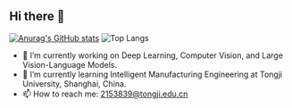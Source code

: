 ## Hi there 👋
[![Anurag's GitHub stats](https://github-readme-stats.vercel.app/api?username=wyh-neophyte)](https://github.com/anuraghazra/github-readme-stats)
![Top Langs](https://github-readme-stats.vercel.app/api/top-langs/?username=wyh-neophyte&layout=compact)
- 🔭 I’m currently working on Deep Learning, Computer Vision, and Large Vision-Language Models.
- 🌱 I’m currently learning Intelligent Manufacturing Engineering at Tongji University, Shanghai, China.
- 📫 How to reach me: 2153839@tongji.edu.cn


<!--
**wyh-neophyte/wyh-neophyte** is a ✨ _special_ ✨ repository because its `README.md` (this file) appears on your GitHub profile.

Here are some ideas to get you started:

- 🔭 I’m currently working on Deep Learning, Computer Vision, and Large Vision-Language Models.
- 🌱 I’m currently learning ...
- 👯 I’m looking to collaborate on ...
- 🤔 I’m looking for help with ...
- 💬 Ask me about ...
- 📫 How to reach me: ...
- 😄 Pronouns: ...
- ⚡ Fun fact: ...
-->

